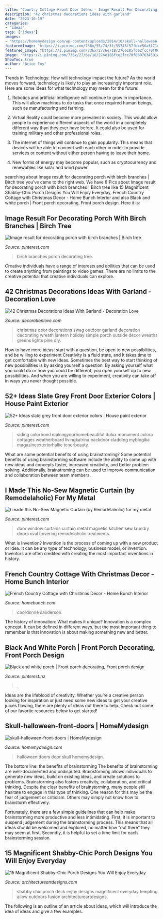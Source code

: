```yaml
---
title: "Country Cottage Front Door Ideas - Image Result For Decorating Porch With Birch Branches"
description: "42 christmas decorations ideas with garland"
date: "2023-10-19"
categories:
- "ideas"
tags: ["ideas"]
images:
- "https://homemydesign.com/wp-content/uploads/2014/10/skull-halloween-front-doors.jpg"
featuredImage: "https://i.pinimg.com/736x/55/74/3f/55743f57fbce56a5171c3bbec0153c90.jpg"
featured_image: "https://i.pinimg.com/736x/27/6e/18/276e185fce2fcc70f860763450146597.jpg"
image: "https://i.pinimg.com/736x/27/6e/18/276e185fce2fcc70f860763450146597.jpg"
ShowToc: true
author: "Brice Toy"
---
```



Trends in Technology: How will technology impact the future?
As the world moves forward, technology is likely to play an increasingly important role. Here are some ideas for what technology may mean for the future:
1. Robotics and artificial intelligence will continue to grow in importance. This will allow machines to do tasks that once required human beings, such as manufacturing and farming.

2. Virtual Reality could become more prevalent in society. This would allow people to experience different aspects of the world in a completely different way than they ever have before. It could also be used for training military and other professional roles.

3. The internet of things will continue to gain popularity. This means that devices will be able to connect with each other in order to provide services or content without either person having to leave their home.

4. New forms of energy may become popular, such as cryptocurrency and renewables like solar and wind power.

	

		
searching about Image result for decorating porch with birch branches | Birch tree you've came to the right web. We have 8 Pics about Image result for decorating porch with birch branches | Birch tree like 15 Magnificent Shabby-Chic Porch Designs You Will Enjoy Everyday, French Country Cottage with Christmas Decor - Home Bunch Interior and also Black and white porch | Front porch decorating, Front porch design. Here it is:
		
    
## Image Result For Decorating Porch With Birch Branches | Birch Tree

<img loading=lazy src="https://i.pinimg.com/736x/fe/40/cb/fe40cbff72d5970454660b1aa5683493.jpg" onerror="this.onerror=null;this.src='https://tse1.mm.bing.net/th?id=OIP.tvwwpPK9RECbY3pTQBmNvwAAAA&amp;pid=15.1';" alt="Image result for decorating porch with birch branches | Birch tree">

_Source: pinterest.com_

>birch branches porch decorating tree. 

	

Creative individuals have a range of interests and abilities that can be used to create anything from paintings to video games. There are no limits to the creative potential that creative individuals can explore.

    
## 42 Christmas Decorations Ideas With Garland - Decoration Love

<img loading=lazy src="http://www.decorationlove.com/wp-content/uploads/2016/10/Front-Door-Christmas-Swag-1.jpg" onerror="this.onerror=null;this.src='https://tse4.mm.bing.net/th?id=OIP._pgGanjs3Wn7Gtr54-w2rgHaJ4&amp;pid=15.1';" alt="42 Christmas Decorations Ideas With Garland - Decoration Love">

_Source: decorationlove.com_

>christmas door decorations swag outdoor garland decoration decorating wreath lantern holiday simple porch outside decor wreaths greens lights pine diy. 

	

How to have more ideas: start with a question, be open to new possibilities, and be willing to experiment
Creativity is a fluid state, and it takes time to get comfortable with new ideas. Sometimes the best way to start thinking of new possibilities is by asking yourself a question. By asking yourself what you could do or how you could be different, you open yourself up to new possibilities. And when you are willing to experiment, creativity can take off in ways you never thought possible.

    
## 52+ Ideas Slate Grey Front Door Exterior Colors | House Paint Exterior

<img loading=lazy src="https://i.pinimg.com/736x/27/6e/18/276e185fce2fcc70f860763450146597.jpg" onerror="this.onerror=null;this.src='https://tse1.mm.bing.net/th?id=OIP.ebHdOJVlUXaYhab4HnJklgAAAA&amp;pid=15.1';" alt="52+ Ideas slate grey front door exterior colors | House paint exterior">

_Source: pinterest.com_

>siding colorbond makingyourhomebeautiful dulux monument colora cottages weatherboard livingkatrina backdoor cladding myblogika magazineexteriorhallie tenerbeauty. 

	

What are some potential benefits of using brainstroming?
Some potential benefits of using brainstorming software include the ability to come up with new ideas and concepts faster, increased creativity, and better problem solving. Additionally, brainstroming can be used to improve communication and collaboration between team members.

    
## I Made This No-Sew Magnetic Curtain (by Remodelaholic) For My Metal

<img loading=lazy src="https://i.pinimg.com/736x/6e/52/4c/6e524c75b3db281c88a13769822ac8de--magnets-curtains.jpg" onerror="this.onerror=null;this.src='https://tse1.mm.bing.net/th?id=OIP.rYMPRiEYprnilr2-V-25OAHaKq&amp;pid=15.1';" alt="I made this No-Sew Magnetic Curtain (by Remodelaholic) for my metal">

_Source: pinterest.com_

>door window curtains curtain metal magnetic kitchen sew laundry doors oval covering remodelaholic treatments. 

	

What is Invention?
Invention is the process of coming up with a new product or idea. It can be any type of technology, business model, or invention. Inventors are often credited with creating the most important inventions in history.

    
## French Country Cottage With Christmas Decor - Home Bunch Interior

<img loading=lazy src="https://www.homebunch.com/wp-content/uploads/French-Bedroom-Design.jpg" onerror="this.onerror=null;this.src='https://tse3.mm.bing.net/th?id=OIP.7H5TrRCrvcV3qdLmcsQi5wHaKx&amp;pid=15.1';" alt="French Country Cottage with Christmas Decor - Home Bunch Interior">

_Source: homebunch.com_

>coordonné sanderson. 

	

The history of innovation: What makes it unique?
Innovation is a complex concept. It can be defined in different ways, but the most important thing to remember is that innovation is about making something new and better.

    
## Black And White Porch | Front Porch Decorating, Front Porch Design

<img loading=lazy src="https://i.pinimg.com/736x/55/74/3f/55743f57fbce56a5171c3bbec0153c90.jpg" onerror="this.onerror=null;this.src='https://tse2.mm.bing.net/th?id=OIP.kTc8isSi4aSk25lOgZJa2AHaJ3&amp;pid=15.1';" alt="Black and white porch | Front porch decorating, Front porch design">

_Source: pinterest.nz_

>. 

	

Ideas are the lifeblood of creativity. Whether you’re a creative person looking for inspiration or just need some new ideas to get your creative juices flowing, there are plenty of ideas out there to help. Check out some of our favorite resources below to get started!

    
## Skull-halloween-front-doors | HomeMydesign

<img loading=lazy src="https://homemydesign.com/wp-content/uploads/2014/10/skull-halloween-front-doors.jpg" onerror="this.onerror=null;this.src='https://tse2.mm.bing.net/th?id=OIP.fQR3Uk9G42MFYkgewUxinAHaNK&amp;pid=15.1';" alt="skull-halloween-front-doors | HomeMydesign">

_Source: homemydesign.com_

>halloween doors door skull homemydesign. 

	

The bottom line: the benefits of brainstorming
The benefits of brainstorming are well-documented and undisputed. Brainstorming allows individuals to generate new ideas, build on existing ideas, and create solutions to problems. Brainstorming also fosters creativity, collaboration, and critical thinking.
Despite the clear benefits of brainstorming, many people still hesitate to engage in this type of thinking. One reason for this may be the fear of judgement or criticism. Others may simply not know how to brainstorm effectively.

Fortunately, there are a few simple guidelines that can help make brainstorming more productive and less intimidating. First, it is important to suspend judgement during the brainstorming process. This means that all ideas should be welcomed and explored, no matter how “out there” they may seem at first. Secondly, it is helpful to set a time limit for each brainstorming session.

    
## 15 Magnificent Shabby-Chic Porch Designs You Will Enjoy Everyday

<img loading=lazy src="https://www.architectureartdesigns.com/wp-content/uploads/2020/08/15-Magnificent-Shabby-Chic-Porch-Designs-You-Will-Enjoy-Everyday-2.jpg" onerror="this.onerror=null;this.src='https://tse4.mm.bing.net/th?id=OIP.q-MpoGDCaWgYASEcet20XAHaLJ&amp;pid=15.1';" alt="15 Magnificent Shabby-Chic Porch Designs You Will Enjoy Everyday">

_Source: architectureartdesigns.com_

>shabby chic porch deck enjoy designs magnificent everyday tempting allow outdoors fusion architectureartdesigns. 

	

The following is an outline of an article about ideas, which will introduce the idea of ideas and give a few examples.

